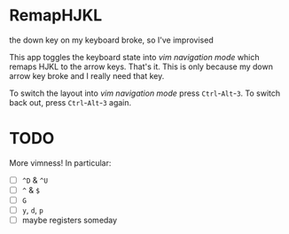 RemapHJKL
=========

the down key on my keyboard broke, so I've improvised

This app toggles the keyboard state into *vim navigation mode* which remaps HJKL to the arrow keys. That's it. This is only because my down arrow key broke and I really need that key.

To switch the layout into *vim navigation mode* press `Ctrl`-`Alt`-`3`. To switch back out, press `Ctrl`-`Alt`-`3` again.

TODO
====

More vimness! In particular:

* [ ] `^D` & `^U`
* [ ] `^` & `$`
* [ ] `G`
* [ ] `y`, `d`, `p`
* [ ] maybe registers someday
